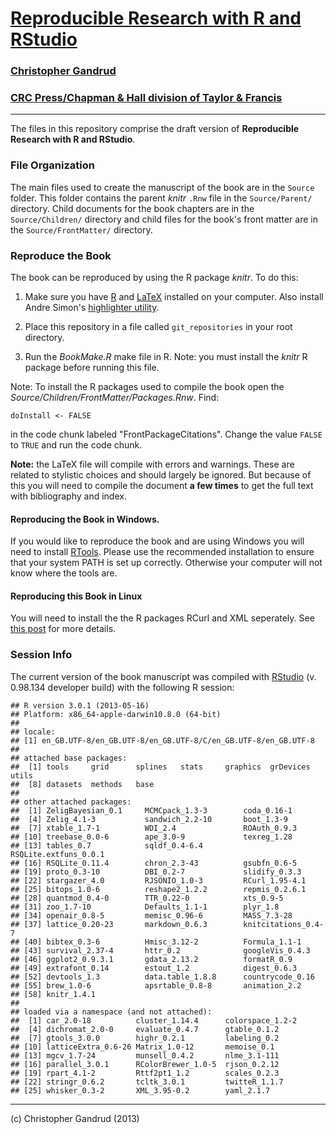 # [Reproducible Research with R and RStudio](http://christophergandrud.github.io/RepResR-RStudio/)

### [Christopher Gandrud](http://christophergandrud.blogspot.com/p/biocontact.html)

### [CRC Press/Chapman & Hall division of Taylor & Francis](http://www.crcpress.com/product/isbn/9781466572843)


---

The files in this repository comprise the draft version of **Reproducible Research with R and RStudio**.

### File Organization

The main files used to create the manuscript of the book are in the `Source` folder. This folder contains the parent *knitr* `.Rnw` file in the `Source/Parent/` directory. Child documents for the book chapters are in the `Source/Children/` directory and child files for the book's front matter are in the `Source/FrontMatter/` directory.

### Reproduce the Book

The book can be reproduced by using the R package *knitr*. To do this:

1. Make sure you have [R](http://www.r-project.org/) and [LaTeX](http://www.latex-project.org/ftp.html) installed on your computer. Also install Andre Simon's [highlighter utility](http://www.andre-simon.de/zip/download.html).

2. Place this repository in a file called `git_repositories` in your root directory.

3. Run the *BookMake.R* make file in R. Note: you must install the *knitr* R package before running this file.

Note: To install the R packages used to compile the book open the *Source/Children/FrontMatter/Packages.Rnw*. Find:

```
doInstall <- FALSE
```

in the code chunk labeled "FrontPackageCitations". Change the value `FALSE` to `TRUE` and run the code chunk.

**Note:** the LaTeX file will compile with errors and warnings. These are related to stylistic choices and should largely be ignored. But because of this you will need to compile the document **a few times** to get the full text with bibliography and index.

#### Reproducing the Book in Windows.

If you would like to reproduce the book and are using Windows you will need to install [RTools](http://cran.r-project.org/bin/windows/Rtools/installer.html). Please use the recommended installation to ensure that your system PATH is set up correctly. Otherwise your computer will not know where the tools are.

#### Reproducing this Book in Linux

You will need to install the the R packages RCurl and XML seperately. See [this post](https://github.com/cboettig/treeBASE/issues/5) for more details.

### Session Info
The current version of the book manuscript was compiled with [RStudio](http://www.rstudio.com/) (v. 0.98.134 developer build) with the following R session:


```
## R version 3.0.1 (2013-05-16)
## Platform: x86_64-apple-darwin10.8.0 (64-bit)
## 
## locale:
## [1] en_GB.UTF-8/en_GB.UTF-8/en_GB.UTF-8/C/en_GB.UTF-8/en_GB.UTF-8
## 
## attached base packages:
##  [1] tools     grid      splines   stats     graphics  grDevices utils    
##  [8] datasets  methods   base     
## 
## other attached packages:
##  [1] ZeligBayesian_0.1     MCMCpack_1.3-3        coda_0.16-1          
##  [4] Zelig_4.1-3           sandwich_2.2-10       boot_1.3-9           
##  [7] xtable_1.7-1          WDI_2.4               ROAuth_0.9.3         
## [10] treebase_0.0-6        ape_3.0-9             texreg_1.28          
## [13] tables_0.7            sqldf_0.4-6.4         RSQLite.extfuns_0.0.1
## [16] RSQLite_0.11.4        chron_2.3-43          gsubfn_0.6-5         
## [19] proto_0.3-10          DBI_0.2-7             slidify_0.3.3        
## [22] stargazer_4.0         RJSONIO_1.0-3         RCurl_1.95-4.1       
## [25] bitops_1.0-6          reshape2_1.2.2        repmis_0.2.6.1       
## [28] quantmod_0.4-0        TTR_0.22-0            xts_0.9-5            
## [31] zoo_1.7-10            Defaults_1.1-1        plyr_1.8             
## [34] openair_0.8-5         memisc_0.96-6         MASS_7.3-28          
## [37] lattice_0.20-23       markdown_0.6.3        knitcitations_0.4-7  
## [40] bibtex_0.3-6          Hmisc_3.12-2          Formula_1.1-1        
## [43] survival_2.37-4       httr_0.2              googleVis_0.4.3      
## [46] ggplot2_0.9.3.1       gdata_2.13.2          formatR_0.9          
## [49] extrafont_0.14        estout_1.2            digest_0.6.3         
## [52] devtools_1.3          data.table_1.8.8      countrycode_0.16     
## [55] brew_1.0-6            apsrtable_0.8-8       animation_2.2        
## [58] knitr_1.4.1          
## 
## loaded via a namespace (and not attached):
##  [1] car_2.0-18          cluster_1.14.4      colorspace_1.2-2   
##  [4] dichromat_2.0-0     evaluate_0.4.7      gtable_0.1.2       
##  [7] gtools_3.0.0        highr_0.2.1         labeling_0.2       
## [10] latticeExtra_0.6-26 Matrix_1.0-12       memoise_0.1        
## [13] mgcv_1.7-24         munsell_0.4.2       nlme_3.1-111       
## [16] parallel_3.0.1      RColorBrewer_1.0-5  rjson_0.2.12       
## [19] rpart_4.1-2         Rttf2pt1_1.2        scales_0.2.3       
## [22] stringr_0.6.2       tcltk_3.0.1         twitteR_1.1.7      
## [25] whisker_0.3-2       XML_3.95-0.2        yaml_2.1.7
```


---

(c) Christopher Gandrud (2013)
